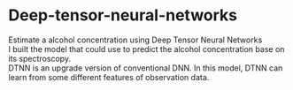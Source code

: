 # Deep-tensor-neural-networks
Estimate a alcohol concentration using Deep Tensor Neural Networks
<br>
I built the model that could use to predict the alcohol concentration base on its spectroscopy. 
<br>
DTNN is an upgrade version of conventional DNN. In this model, DTNN can learn from some different features of observation data.
